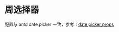 # 周选择器

配置与 antd date picker 一致，参考：[date picker props](https://antdv.com/components/date-picker-cn#api)
